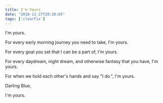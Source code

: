 ```yaml
---
title: I'm Yours
date: "2018-11-27T20:30:05"
tags: ['clearfix']
---
```


I'm yours.

For every early morning journey you need to take, I'm yours.

For every goal you set that I can be a part of, I'm yours.

For every daydream, night dream, and otherwise fantasy that you have, I'm yours.

For when we hold each other's hands and say "I do.", I'm yours.

Darling Blue,

I'm yours.